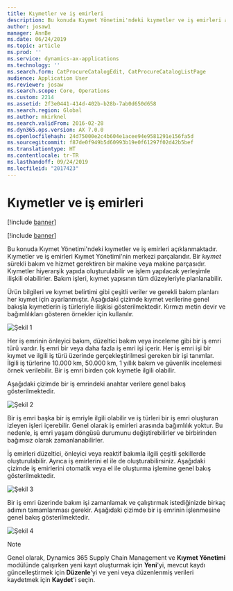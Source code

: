 ```yaml
---
title: Kıymetler ve iş emirleri
description: Bu konuda Kıymet Yönetimi'ndeki kıymetler ve iş emirleri açıklanmaktadır.
author: josaw1
manager: AnnBe
ms.date: 06/24/2019
ms.topic: article
ms.prod: ''
ms.service: dynamics-ax-applications
ms.technology: ''
ms.search.form: CatProcureCatalogEdit, CatProcureCatalogListPage
audience: Application User
ms.reviewer: josaw
ms.search.scope: Core, Operations
ms.custom: 2214
ms.assetid: 2f3e0441-414d-402b-b28b-7ab0d650d658
ms.search.region: Global
ms.author: mkirknel
ms.search.validFrom: 2016-02-28
ms.dyn365.ops.version: AX 7.0.0
ms.openlocfilehash: 24d75000e2c4b604e1acee94e9581291e156fa5d
ms.sourcegitcommit: f87de0f949b5d60993b19e0f61297f02d42b5bef
ms.translationtype: HT
ms.contentlocale: tr-TR
ms.lasthandoff: 09/24/2019
ms.locfileid: "2017423"
---
```

# <a name="assets-and-work-orders"></a>Kıymetler ve iş emirleri

[!include [banner](../../includes/banner.md)]

[!include [banner](../../includes/preview-banner.md)]

Bu konuda Kıymet Yönetimi'ndeki kıymetler ve iş emirleri açıklanmaktadır. Kıymetler ve iş emirleri Kıymet Yönetimi'nin merkezi parçalarıdır. Bir *kıymet* sürekli bakım ve hizmet gerektiren bir makine veya makine parçasıdır. Kıymetler hiyerarşik yapıda oluşturulabilir ve işlem yapılacak yerleşimle ilişkili olabilirler. Bakım işleri, kıymet yapısının tüm düzeyleriyle planlanabilir.

Ürün bilgileri ve kıymet belirtimi gibi çeşitli veriler ve gerekli bakım planları her kıymet için ayarlanmıştır. Aşağıdaki çizimde kıymet verilerine genel bakışla kıymetlerin iş türleriyle ilişkisi gösterilmektedir. Kırmızı metin devir ve bağımlılıkları gösteren örnekler için kullanılır.

![Şekil 1](media/05-overview-image.png)

Her iş emrinin önleyici bakım, düzeltici bakım veya inceleme gibi bir iş emri türü vardır. İş emri bir veya daha fazla iş emri işi içerir. Her iş emri işi bir kıymet ve ilgili iş türü üzerinde gerçekleştirilmesi gereken bir işi tanımlar. İlgili iş türlerine 10.000 km, 50.000 km, 1 yıllık bakım ve güvenlik incelemesi örnek verilebilir. Bir iş emri birden çok kıymetle ilgili olabilir.

Aşağıdaki çizimde bir iş emrindeki anahtar verilere genel bakış gösterilmektedir.

![Şekil 2](media/06-overview-image.png)

Bir iş emri başka bir iş emriyle ilgili olabilir ve iş türleri bir iş emri oluşturan izleyen işleri içerebilir. Genel olarak iş emirleri arasında bağımlılık yoktur. Bu nedenle, iş emri yaşam döngüsü durumunu değiştirebilirler ve birbirinden bağımsız olarak zamanlanabilirler.

İş emirleri düzeltici, önleyici veya reaktif bakımla ilgili çeşitli şekillerde oluşturulabilir. Ayrıca iş emirlerini el ile de oluşturabilirsiniz. Aşağıdaki çizimde iş emirlerini otomatik veya el ile oluşturma işlemine genel bakış gösterilmektedir.

![Şekil 3](media/07-overview-image.png)

Bir iş emri üzerinde bakım işi zamanlamak ve çalıştırmak istediğinizde birkaç adımın tamamlanması gerekir. Aşağıdaki çizimde bir iş emrinin işlenmesine genel bakış gösterilmektedir.

![Şekil 4](media/08-overview-image.png)

> [!NOTE]
> Genel olarak, Dynamics 365 Supply Chain Management ve **Kıymet Yönetimi** modülünde çalışırken yeni kayıt oluşturmak için **Yeni**'yi, mevcut kaydı güncelleştirmek için **Düzenle**'yi ve yeni veya düzenlenmiş verileri kaydetmek için **Kaydet**'i seçin.
